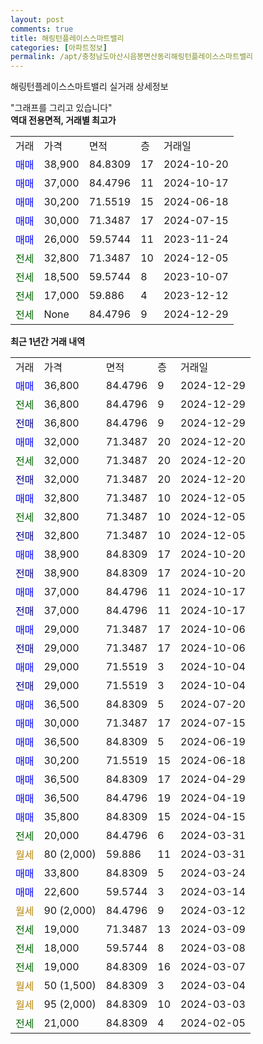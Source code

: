 ```yaml
---
layout: post
comments: true
title: 해링턴플레이스스마트밸리
categories: [아파트정보]
permalink: /apt/충청남도아산시음봉면산동리해링턴플레이스스마트밸리
---
```


해링턴플레이스스마트밸리 실거래 상세정보

<script type="text/javascript">
  google.charts.load('current', {'packages':['line', 'corechart']});
  google.charts.setOnLoadCallback(drawChart);

  function drawChart() {
    var data = new google.visualization.DataTable();
    data.addColumn('date', '거래일');
    data.addColumn('number', "매매");
    data.addColumn('number', "전세");
    data.addColumn('number', "전매");

    data.addRows([[new Date(Date.parse("2024-12-29")), 36800, null, null], [new Date(Date.parse("2024-12-29")), null, 36800, null], [new Date(Date.parse("2024-12-29")), null, null, 36800], [new Date(Date.parse("2024-12-20")), 32000, null, null], [new Date(Date.parse("2024-12-20")), null, 32000, null], [new Date(Date.parse("2024-12-20")), null, null, 32000], [new Date(Date.parse("2024-12-05")), 32800, null, null], [new Date(Date.parse("2024-12-05")), null, 32800, null], [new Date(Date.parse("2024-12-05")), null, null, 32800], [new Date(Date.parse("2024-10-20")), 38900, null, null], [new Date(Date.parse("2024-10-20")), null, null, 38900], [new Date(Date.parse("2024-10-17")), 37000, null, null], [new Date(Date.parse("2024-10-17")), null, null, 37000], [new Date(Date.parse("2024-10-06")), 29000, null, null], [new Date(Date.parse("2024-10-06")), null, null, 29000], [new Date(Date.parse("2024-10-04")), 29000, null, null], [new Date(Date.parse("2024-10-04")), null, null, 29000], [new Date(Date.parse("2024-07-20")), 36500, null, null], [new Date(Date.parse("2024-07-15")), 30000, null, null], [new Date(Date.parse("2024-06-19")), 36500, null, null], [new Date(Date.parse("2024-06-18")), 30200, null, null], [new Date(Date.parse("2024-04-29")), 36500, null, null], [new Date(Date.parse("2024-04-19")), 36500, null, null], [new Date(Date.parse("2024-04-15")), 35800, null, null], [new Date(Date.parse("2024-03-31")), null, 20000, null], [new Date(Date.parse("2024-03-31")), null, null, null], [new Date(Date.parse("2024-03-24")), 33800, null, null], [new Date(Date.parse("2024-03-14")), 22600, null, null], [new Date(Date.parse("2024-03-12")), null, null, null], [new Date(Date.parse("2024-03-09")), null, 19000, null], [new Date(Date.parse("2024-03-08")), null, 18000, null], [new Date(Date.parse("2024-03-07")), null, 19000, null], [new Date(Date.parse("2024-03-04")), null, null, null], [new Date(Date.parse("2024-03-03")), null, null, null], [new Date(Date.parse("2024-02-05")), null, 21000, null]]);

    var options = {
      hAxis: {
        format: 'yyyy/MM/dd'
      },    
      lineWidth: 0,
      pointsVisible: true,    
      title: '최근 1년간 유형별 실거래가 분포',
      legend: { position: 'bottom' }
    };

    var formatter = new google.visualization.NumberFormat({pattern:'###,###'} );
    formatter.format(data, 1);
    formatter.format(data, 2);
    
    setTimeout(function() {
        var chart = new google.visualization.LineChart(document.getElementById('columnchart_material'));
        chart.draw(data, (options));
        document.getElementById('loading').style.display = 'none';
    }, 200);
  }
</script>


<div id="loading" style="z-index:20; display: block; margin-left: 0px">"그래프를 그리고 있습니다"</div>
<div id="columnchart_material" style="width: 95%; margin-left: 0px; display: block"></div>
<!-- contents start -->
<b>역대 전용면적, 거래별 최고가</b>
<table class="sortable">
    <tr>
      <td>거래</td>
      <td>가격</td>
      <td>면적</td>
      <td>층</td>
      <td>거래일</td>
    </tr>
        <tr>
          <td><a style="color: blue">매매</a></td>
          <td>38,900</td>
          <td>84.8309</td>
          <td>17</td>
          <td>2024-10-20</td>
        </tr>            <tr>
          <td><a style="color: blue">매매</a></td>
          <td>37,000</td>
          <td>84.4796</td>
          <td>11</td>
          <td>2024-10-17</td>
        </tr>            <tr>
          <td><a style="color: blue">매매</a></td>
          <td>30,200</td>
          <td>71.5519</td>
          <td>15</td>
          <td>2024-06-18</td>
        </tr>            <tr>
          <td><a style="color: blue">매매</a></td>
          <td>30,000</td>
          <td>71.3487</td>
          <td>17</td>
          <td>2024-07-15</td>
        </tr>            <tr>
          <td><a style="color: blue">매매</a></td>
          <td>26,000</td>
          <td>59.5744</td>
          <td>11</td>
          <td>2023-11-24</td>
        </tr>        
        <tr>
              <td><a style="color: darkgreen">전세</a></td>
              <td>32,800</td>
              <td>71.3487</td>
              <td>10</td>
              <td>2024-12-05</td>
            </tr>            <tr>
              <td><a style="color: darkgreen">전세</a></td>
              <td>18,500</td>
              <td>59.5744</td>
              <td>8</td>
              <td>2023-10-07</td>
            </tr>            <tr>
              <td><a style="color: darkgreen">전세</a></td>
              <td>17,000</td>
              <td>59.886</td>
              <td>4</td>
              <td>2023-12-12</td>
            </tr>            <tr>
              <td><a style="color: darkgreen">전세</a></td>
              <td>None</td>
              <td>84.4796</td>
              <td>9</td>
              <td>2024-12-29</td>
            </tr>        
    
</table>

<b>최근 1년간 거래 내역</b>

<table class="sortable">
    <tr>
      <td>거래</td>
      <td>가격</td>
      <td>면적</td>
      <td>층</td>
      <td>거래일</td>
    </tr>
    <tr>
      <td><a style="color: blue">매매</a></td>
      <td>36,800</td>
      <td>84.4796</td>
      <td>9</td>
      <td>2024-12-29</td>
    </tr>          <tr>
      <td><a style="color: darkgreen">전세</a></td>
      <td>36,800</td>
      <td>84.4796</td>
      <td>9</td>
      <td>2024-12-29</td>
    </tr>          <tr>
      <td><a style="color: darkblue">전매</a></td>
      <td>36,800</td>
      <td>84.4796</td>
      <td>9</td>
      <td>2024-12-29</td>
    </tr>          <tr>
      <td><a style="color: blue">매매</a></td>
      <td>32,000</td>
      <td>71.3487</td>
      <td>20</td>
      <td>2024-12-20</td>
    </tr>          <tr>
      <td><a style="color: darkgreen">전세</a></td>
      <td>32,000</td>
      <td>71.3487</td>
      <td>20</td>
      <td>2024-12-20</td>
    </tr>          <tr>
      <td><a style="color: darkblue">전매</a></td>
      <td>32,000</td>
      <td>71.3487</td>
      <td>20</td>
      <td>2024-12-20</td>
    </tr>          <tr>
      <td><a style="color: blue">매매</a></td>
      <td>32,800</td>
      <td>71.3487</td>
      <td>10</td>
      <td>2024-12-05</td>
    </tr>          <tr>
      <td><a style="color: darkgreen">전세</a></td>
      <td>32,800</td>
      <td>71.3487</td>
      <td>10</td>
      <td>2024-12-05</td>
    </tr>          <tr>
      <td><a style="color: darkblue">전매</a></td>
      <td>32,800</td>
      <td>71.3487</td>
      <td>10</td>
      <td>2024-12-05</td>
    </tr>          <tr>
      <td><a style="color: blue">매매</a></td>
      <td>38,900</td>
      <td>84.8309</td>
      <td>17</td>
      <td>2024-10-20</td>
    </tr>          <tr>
      <td><a style="color: darkblue">전매</a></td>
      <td>38,900</td>
      <td>84.8309</td>
      <td>17</td>
      <td>2024-10-20</td>
    </tr>          <tr>
      <td><a style="color: blue">매매</a></td>
      <td>37,000</td>
      <td>84.4796</td>
      <td>11</td>
      <td>2024-10-17</td>
    </tr>          <tr>
      <td><a style="color: darkblue">전매</a></td>
      <td>37,000</td>
      <td>84.4796</td>
      <td>11</td>
      <td>2024-10-17</td>
    </tr>          <tr>
      <td><a style="color: blue">매매</a></td>
      <td>29,000</td>
      <td>71.3487</td>
      <td>17</td>
      <td>2024-10-06</td>
    </tr>          <tr>
      <td><a style="color: darkblue">전매</a></td>
      <td>29,000</td>
      <td>71.3487</td>
      <td>17</td>
      <td>2024-10-06</td>
    </tr>          <tr>
      <td><a style="color: blue">매매</a></td>
      <td>29,000</td>
      <td>71.5519</td>
      <td>3</td>
      <td>2024-10-04</td>
    </tr>          <tr>
      <td><a style="color: darkblue">전매</a></td>
      <td>29,000</td>
      <td>71.5519</td>
      <td>3</td>
      <td>2024-10-04</td>
    </tr>          <tr>
      <td><a style="color: blue">매매</a></td>
      <td>36,500</td>
      <td>84.8309</td>
      <td>5</td>
      <td>2024-07-20</td>
    </tr>          <tr>
      <td><a style="color: blue">매매</a></td>
      <td>30,000</td>
      <td>71.3487</td>
      <td>17</td>
      <td>2024-07-15</td>
    </tr>          <tr>
      <td><a style="color: blue">매매</a></td>
      <td>36,500</td>
      <td>84.8309</td>
      <td>5</td>
      <td>2024-06-19</td>
    </tr>          <tr>
      <td><a style="color: blue">매매</a></td>
      <td>30,200</td>
      <td>71.5519</td>
      <td>15</td>
      <td>2024-06-18</td>
    </tr>          <tr>
      <td><a style="color: blue">매매</a></td>
      <td>36,500</td>
      <td>84.8309</td>
      <td>17</td>
      <td>2024-04-29</td>
    </tr>          <tr>
      <td><a style="color: blue">매매</a></td>
      <td>36,500</td>
      <td>84.4796</td>
      <td>19</td>
      <td>2024-04-19</td>
    </tr>          <tr>
      <td><a style="color: blue">매매</a></td>
      <td>35,800</td>
      <td>84.8309</td>
      <td>15</td>
      <td>2024-04-15</td>
    </tr>          <tr>
      <td><a style="color: darkgreen">전세</a></td>
      <td>20,000</td>
      <td>84.4796</td>
      <td>6</td>
      <td>2024-03-31</td>
    </tr>          <tr>
      <td><a style="color: darkgoldenrod">월세</a></td>
      <td>80 (2,000)</td>
      <td>59.886</td>
      <td>11</td>
      <td>2024-03-31</td>
    </tr>          <tr>
      <td><a style="color: blue">매매</a></td>
      <td>33,800</td>
      <td>84.8309</td>
      <td>5</td>
      <td>2024-03-24</td>
    </tr>          <tr>
      <td><a style="color: blue">매매</a></td>
      <td>22,600</td>
      <td>59.5744</td>
      <td>3</td>
      <td>2024-03-14</td>
    </tr>          <tr>
      <td><a style="color: darkgoldenrod">월세</a></td>
      <td>90 (2,000)</td>
      <td>84.4796</td>
      <td>9</td>
      <td>2024-03-12</td>
    </tr>          <tr>
      <td><a style="color: darkgreen">전세</a></td>
      <td>19,000</td>
      <td>71.3487</td>
      <td>13</td>
      <td>2024-03-09</td>
    </tr>          <tr>
      <td><a style="color: darkgreen">전세</a></td>
      <td>18,000</td>
      <td>59.5744</td>
      <td>8</td>
      <td>2024-03-08</td>
    </tr>          <tr>
      <td><a style="color: darkgreen">전세</a></td>
      <td>19,000</td>
      <td>84.8309</td>
      <td>16</td>
      <td>2024-03-07</td>
    </tr>          <tr>
      <td><a style="color: darkgoldenrod">월세</a></td>
      <td>50 (1,500)</td>
      <td>84.8309</td>
      <td>3</td>
      <td>2024-03-04</td>
    </tr>          <tr>
      <td><a style="color: darkgoldenrod">월세</a></td>
      <td>95 (2,000)</td>
      <td>84.8309</td>
      <td>10</td>
      <td>2024-03-03</td>
    </tr>          <tr>
      <td><a style="color: darkgreen">전세</a></td>
      <td>21,000</td>
      <td>84.8309</td>
      <td>4</td>
      <td>2024-02-05</td>
    </tr>      </table>
<!-- contents end -->    

